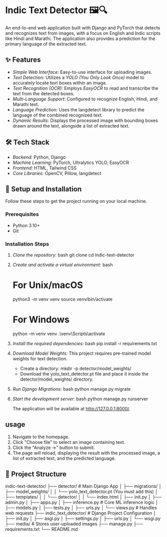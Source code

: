 # Indic Text Detector 🖼🔍

An end-to-end web application built with Django and PyTorch that detects and recognizes text from images, with a focus on English and Indic scripts like Hindi and Marathi. The application also provides a prediction for the primary language of the extracted text.



## ✨ Features

- *Simple Web Interface:* Easy-to-use interface for uploading images.
- *Text Detection:* Utilizes a *YOLO (You Only Look Once)* model to accurately locate text boxes within an image.
- *Text Recognition (OCR):* Employs *EasyOCR* to read and transcribe the text from the detected boxes.
- *Multi-Language Support:* Configured to recognize English, Hindi, and Marathi text.
- *Language Prediction:* Uses the langdetect library to predict the language of the combined recognized text.
- *Dynamic Results:* Displays the processed image with bounding boxes drawn around the text, alongside a list of extracted text.

## 🛠 Tech Stack

- *Backend:* Python, Django
- *Machine Learning:* PyTorch, Ultralytics YOLO, EasyOCR
- *Frontend:* HTML, Tailwind CSS
- *Core Libraries:* OpenCV, Pillow, langdetect

## 🚀 Setup and Installation

Follow these steps to get the project running on your local machine.

### Prerequisites

- Python 3.10+
- Git

### Installation Steps

1.  *Clone the repository:*
    bash
    git clone <your-repository-url>
    cd indic-text-detector
    

2.  *Create and activate a virtual environment:*
    bash
    # For Unix/macOS
    python3 -m venv venv
    source venv/bin/activate

    # For Windows
    python -m venv venv
    .\venv\Scripts\activate
    

3.  *Install the required dependencies:*
    bash
    pip install -r requirements.txt
    

4.  *Download Model Weights:*
    This project requires pre-trained model weights for text detection.
    - Create a directory: mkdir -p detector/model_weights/
    - Download the yolo_text_detector.pt file and place it inside the detector/model_weights/ directory.

5.  *Run Django Migrations:*
    bash
    python manage.py migrate
    

6.  *Start the development server:*
    bash
    python manage.py runserver
    
    The application will be available at http://127.0.0.1:8000/.

##  usage

1.  Navigate to the homepage.
2.  Click "Choose file" to select an image containing text.
3.  Click the "Analyze →" button to submit.
4.  The page will reload, displaying the result with the processed image, a list of extracted text, and the predicted language.

## 📁 Project Structure

indic-text-detector/ ├── detector/ # Main Django App │ ├── migrations/ │ ├── model_weights/ │ │ └── yolo_text_detector.pt (You must add this) │ ├── templates/ │ │ └── detector/ │ │ └── index.html │ ├── init.py │ ├── admin.py │ ├── apps.py │ ├── inference.py # Core ML inference logic │ ├── models.py │ ├── tests.py │ ├── urls.py │ └── views.py # Handles web requests ├── indic_text_detector/ # Django Project Configuration │ ├── init.py │ ├── asgi.py │ ├── settings.py │ ├── urls.py │ └── wsgi.py ├── media/ # Stores user-uploaded images ├── manage.py ├── requirements.txt └── README.md

